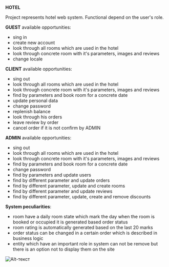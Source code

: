**HOTEL**

Project represents hotel web system.
Functional depend on the user's role.

**GUEST** available opportunities:
- sing in
- create new account
- look through all rooms which are used in the hotel
- look through concrete room with it's parameters, images and reviews
- change locale

**CLIENT** available opportunities:
- sing out
- look through all rooms which are used in the hotel
- look through concrete room with it's parameters, images and reviews
- find by parameters and book room for a concrete date 
- update personal data
- change password
- replenish balance
- look through his orders
- leave review by order
- cancel order if it is not confirm by ADMIN

**ADMIN** available opportunities:
- sing out
- look through all rooms which are used in the hotel
- look through concrete room with it's parameters, images and reviews
- find by parameters and book room for a concrete date 
- change password
- find by parameters and update users
- find by different parameter and update orders
- find by different parameter, update and create rooms
- find by different parameter and update reviews
- find by different parameter, update, create and remove discounts

**System peculiarities**:
- room have a daily room state which mark the day when the room is booked or occupied
	it is generated based order status
- room rating is automatically generated based on the last 20 marks
- order status can be changed in a certain order which is described in business logic
- entity which have an important role in system can not be remove
	but there is an option not to display them on the site

![Alt-текст](https://github.com/MariyaKushel/jvd-final-project/blob/main/src/main/resources/db_shema.png "db_shema")

